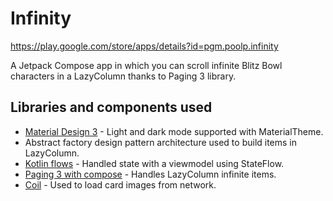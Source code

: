 # Infinity
<https://play.google.com/store/apps/details?id=pgm.poolp.infinity>

A Jetpack Compose app in which you can scroll infinite Blitz Bowl characters in a LazyColumn thanks to Paging 3 library.

Libraries and components used
--------------
* [Material Design 3][0] - Light and dark mode supported with MaterialTheme.
* Abstract factory design pattern architecture used to build items in LazyColumn.
* [Kotlin flows][1] - Handled state with a viewmodel using StateFlow.
* [Paging 3 with compose][2] - Handles LazyColumn infinite items.
* [Coil][3] - Used to load card images from network.

[0]: https://developer.android.com/jetpack/compose/themes/material3
[1]: https://developer.android.com/kotlin/flow/stateflow-and-sharedflow
[2]: https://developer.android.com/topic/libraries/architecture/paging/v3-overview
[3]: https://coil-kt.github.io/coil/compose/
